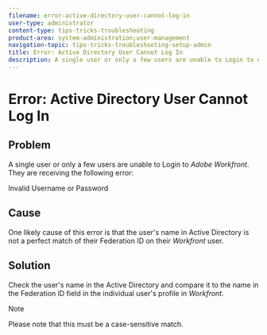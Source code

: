 ```yaml
---
filename: error-active-directory-user-cannot-log-in
user-type: administrator
content-type: tips-tricks-troubleshooting
product-area: system-administration;user-management
navigation-topic: tips-tricks-troubleshooting-setup-admin
title: Error: Active Directory User Cannot Log In
description: A single user or only a few users are unable to Login to Adobe Workfront. They are receiving the following error:
---
```


# Error: Active Directory User Cannot Log In

## Problem

A single user or only a few users are unable to Login to *Adobe Workfront*. They are receiving the following error:

Invalid Username or Password

## Cause

One likely cause of this error is that the user's name in Active Directory is not a perfect match of their Federation ID on their *Workfront* user.

## Solution

Check the user's name in the Active Directory and compare it to the name in the Federation ID field in the individual user's profile in *Workfront*.

>[!NOTE]
>
>Please note that this must be a case-sensitive match.&nbsp;

